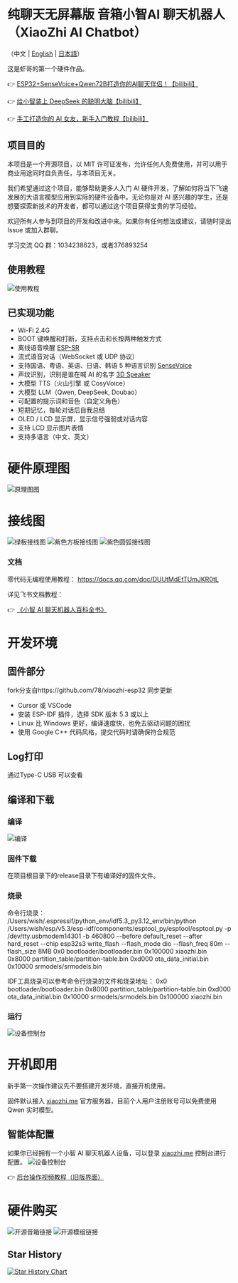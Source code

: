 # 纯聊天无屏幕版 音箱小智AI 聊天机器人 （XiaoZhi AI Chatbot）

（中文 | [English](README_en.md) | [日本語](README_ja.md)）

这是虾哥的第一个硬件作品。

👉 [ESP32+SenseVoice+Qwen72B打造你的AI聊天伴侣！【bilibili】](https://www.bilibili.com/video/BV11msTenEH3/)

👉 [给小智装上 DeepSeek 的聪明大脑【bilibili】](https://www.bilibili.com/video/BV1GQP6eNEFG/)

👉 [手工打造你的 AI 女友，新手入门教程【bilibili】](https://www.bilibili.com/video/BV1XnmFYLEJN/)

## 项目目的

本项目是一个开源项目，以 MIT 许可证发布，允许任何人免费使用，并可以用于商业用途同时自负责任，与本项目无关。

我们希望通过这个项目，能够帮助更多人入门 AI 硬件开发，了解如何将当下飞速发展的大语言模型应用到实际的硬件设备中。无论你是对 AI 感兴趣的学生，还是想要探索新技术的开发者，都可以通过这个项目获得宝贵的学习经验。

欢迎所有人参与到项目的开发和改进中来。如果你有任何想法或建议，请随时提出 Issue 或加入群聊。

学习交流 QQ 群：1034238623，或者376893254

## 使用教程

![使用教程](docs/使用教程.jpg)

## 已实现功能

- Wi-Fi 2.4G
- BOOT 键唤醒和打断，支持点击和长按两种触发方式
- 离线语音唤醒 [ESP-SR](https://github.com/espressif/esp-sr)
- 流式语音对话（WebSocket 或 UDP 协议）
- 支持国语、粤语、英语、日语、韩语 5 种语言识别 [SenseVoice](https://github.com/FunAudioLLM/SenseVoice)
- 声纹识别，识别是谁在喊 AI 的名字 [3D Speaker](https://github.com/modelscope/3D-Speaker)
- 大模型 TTS（火山引擎 或 CosyVoice）
- 大模型 LLM（Qwen, DeepSeek, Doubao）
- 可配置的提示词和音色（自定义角色）
- 短期记忆，每轮对话后自我总结
- OLED / LCD 显示屏，显示信号强弱或对话内容
- 支持 LCD 显示图片表情
- 支持多语言（中文、英文）


# 硬件原理图
![原理图图](docs/SCH_2503原理图.jpg)

# 接线图
![绿板接线图](docs/绿板接线图.png)
![紫色方板接线图](docs/紫色方板接线图.png)
![紫色圆弧接线图](docs/紫色圆弧接线图.png)


### 文档

零代码无编程使用教程：
https://docs.qq.com/doc/DUUtMdEtTUmJKR0tL


详见飞书文档教程：

👉 [《小智 AI 聊天机器人百科全书》](https://ccnphfhqs21z.feishu.cn/wiki/F5krwD16viZoF0kKkvDcrZNYnhb?from=from_copylink)

# 开发环境 
## 固件部分
fork分支自https://github.com/78/xiaozhi-esp32
同步更新

- Cursor 或 VSCode
- 安装 ESP-IDF 插件，选择 SDK 版本 5.3 或以上
- Linux 比 Windows 更好，编译速度快，也免去驱动问题的困扰
- 使用 Google C++ 代码风格，提交代码时请确保符合规范

## Log打印
通过Type-C USB 可以查看

## 编译和下载
### 编译
![编译](docs/log编译完成.png)

### 固件下载
在项目根目录下的release目录下有编译好的固件文件。

### 烧录
命令行烧录：
/Users/wish/.espressif/python_env/idf5.3_py3.12_env/bin/python /Users/wish/esp/v5.3/esp-idf/components/esptool_py/esptool/esptool.py -p /dev/tty.usbmodem14301 -b 460800 --before default_reset --after hard_reset --chip esp32s3 write_flash --flash_mode dio --flash_freq 80m --flash_size 8MB 0x0 bootloader/bootloader.bin 0x100000 xiaozhi.bin 0x8000 partition_table/partition-table.bin 0xd000 ota_data_initial.bin 0x10000 srmodels/srmodels.bin 

IDF工具烧录可以参考命令行烧录的文件和烧录地址：
0x0 bootloader/bootloader.bin 
0x8000 partition_table/partition-table.bin 
0xd000 ota_data_initial.bin 
0x10000 srmodels/srmodels.bin
0x100000 xiaozhi.bin 

### 运行
![设备控制台](docs/log运行.png)


# 开机即用

新手第一次操作建议先不要搭建开发环境，直接开机使用。

固件默认接入 [xiaozhi.me](https://xiaozhi.me) 官方服务器，目前个人用户注册账号可以免费使用 Qwen 实时模型。


## 智能体配置

如果你已经拥有一个小智 AI 聊天机器人设备，可以登录 [xiaozhi.me](https://xiaozhi.me) 控制台进行配置。
![设备控制台](docs/设备控制台.png)

👉 [后台操作视频教程（旧版界面）](https://www.bilibili.com/video/BV1jUCUY2EKM/)

# 硬件购买
![开源音箱链接](docs/开源音箱链接.png)
![开源模组链接](docs/开源模组链接.png)


## Star History

<a href="https://star-history.com/#Boca24/xiaozhi-esp32&Date">
 <picture>
   <source media="(prefers-color-scheme: dark)" srcset="https://api.star-history.com/svg?repos=Boca24/xiaozhi-esp32&type=Date&theme=dark" />
   <source media="(prefers-color-scheme: light)" srcset="https://api.star-history.com/svg?repos=Boca24/xiaozhi-esp32&type=Date" />
   <img alt="Star History Chart" src="https://api.star-history.com/svg?repos=Boca24/xiaozhi-esp32&type=Date" />
 </picture>
</a>
